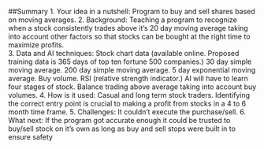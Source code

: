 ##Summary
    1. Your idea in a nutshell: Program to buy and sell shares based on moving averages. 
    2. Background: Teaching a program to recognize when a stock consistently trades above it’s 20 day moving average taking into account other factors so that stocks can be bought at the right time to maximize profits.  
    3. Data and AI techniques:  Stock chart data (available online. Proposed training data is 365 days of top ten fortune 500 companies.) 30 day simple moving average. 200 day simple moving average. 5 day exponential moving average. Buy volume. RSI (relative strength indicator.) AI will have to learn four stages of stock. Balance trading above average taking into account buy volumes. 
    4. How is it used: Casual and long term stock traders. Identifying the correct entry point is crucial to making a profit from stocks in a 4 to 6 month time frame. 
    5. Challenges: It couldn’t execute the purchase/sell. 
    6. What next: If the program got accurate enough it could be trusted to buy/sell stock on it’s own as long as buy and sell stops were built in to ensure safety
